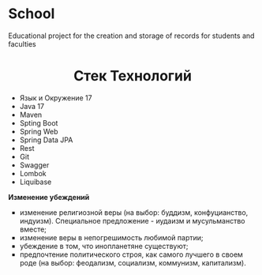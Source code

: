 # School
Educational project for the creation and storage of records for students and faculties
<h1 align="center">Стек Технологий</h1>

<ul>
 <li>Язык и Окружение 17</li>
   <li>Java 17</li>
   <li>Maven</li>
   <li>Spting Boot</li>
   <li>Spring Web</li>
   <li>Spring Data JPA</li>
   <li>Rest</li>
   <li>Git</li>
   <li>Swagger</li>
   <li>Lombok</li>
   <li>Liquibase</li>
 </li>
</ul>


 <body>
  <p><strong>Изменение убеждений</strong></p>
  <ul type="square">
   <li>изменение религиозной веры (на выбор: буддизм, конфуцианство, индуизм). 
       Специальное предложение - иудаизм и мусульманство вместе;</li>
   <li>изменение веры в непогрешимость любимой партии;</li>
   <li>убеждение в том, что инопланетяне существуют;</li>
   <li>предпочтение политического строя, как самого лучшего в своем роде 
       (на выбор: феодализм, социализм, коммунизм, капитализм).</li>
  </ul>
 </body>

